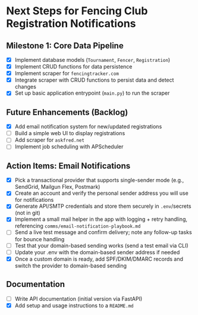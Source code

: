 # Next Steps for Fencing Club Registration Notifications

## Milestone 1: Core Data Pipeline
- [x] Implement database models (`Tournament`, `Fencer`, `Registration`)
- [x] Implement CRUD functions for data persistence
- [x] Implement scraper for `fencingtracker.com`
- [x] Integrate scraper with CRUD functions to persist data and detect changes
- [x] Set up basic application entrypoint (`main.py`) to run the scraper

## Future Enhancements (Backlog)
- [x] Add email notification system for new/updated registrations
- [ ] Build a simple web UI to display registrations
- [ ] Add scraper for `askfred.net`
- [ ] Implement job scheduling with APScheduler

## Action Items: Email Notifications
- [x] Pick a transactional provider that supports single-sender mode (e.g., SendGrid, Mailgun Flex, Postmark)
- [x] Create an account and verify the personal sender address you will use for notifications
- [x] Generate API/SMTP credentials and store them securely in `.env`/secrets (not in git)
- [x] Implement a small mail helper in the app with logging + retry handling, referencing `comms/email-notification-playbook.md`
- [ ] Send a live test message and confirm delivery; note any follow-up tasks for bounce handling
- [ ] Test that your domain-based sending works (send a test email via CLI)
- [ ] Update your .env with the domain-based sender address if needed
- [x] Once a custom domain is ready, add SPF/DKIM/DMARC records and switch the provider to domain-based sending

## Documentation
- [ ] Write API documentation (initial version via FastAPI)
- [x] Add setup and usage instructions to a `README.md`
